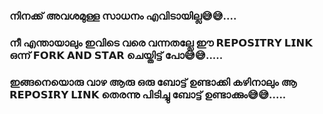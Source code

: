 ### നിനക്ക് അവശമുള്ള സാധനം എവിടായില്ല😅😅....


### നീ എന്തായാലും ഇവിടെ വരെ വന്നതല്ലേ ഈ 𝗥𝗘𝗣𝗢𝗦𝗜𝗧𝗥𝗬 𝗟𝗜𝗡𝗞 ഒന്ന് 𝗙𝗢𝗥𝗞 𝗔𝗡𝗗 𝗦𝗧𝗔𝗥 ചെയ്തിട്ട് പോ😅😅.....


### ഇങ്ങനെയൊരു വാഴ ആരു ഒരു ബോട്ട് ഉണ്ടാക്കി കഴിനാലും ആ 𝗥𝗘𝗣𝗢𝗦𝗜𝗥𝗬 𝗟𝗜𝗡𝗞 തെരന്നു പിടിച്ചു ബോട്ട് ഉണ്ടാക്കും😅😅.....
